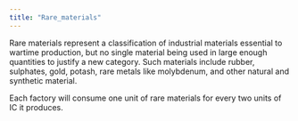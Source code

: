 ```yaml
---
title: "Rare_materials"
---
```


Rare materials represent a classification of industrial materials
essential to wartime production, but no single material being used in
large enough quantities to justify a new category. Such materials
include rubber, sulphates, gold, potash, rare metals like molybdenum,
and other natural and synthetic material.

Each factory will consume one unit of rare materials for every two units
of IC it produces.
